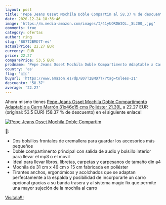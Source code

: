 ```yaml
---
layout: post
title: 'Pepe Jeans Osset Mochila Doble Compartim al 58.37 % de descuento'
date: 2020-12-24 18:36:46
image: 'https://m.media-amazon.com/images/I/41yUOROW3QL._SL200_.jpg'
comments: true
category: ofertas
author: ring
slug: 'B07T2BMD7T-es'
actualPrice: 22.27 EUR
currency: EUR
price: 22.27
comparePrice: 53.5 EUR
prodname: 'Pepe Jeans Osset Mochila Doble Compartimento Adaptable a Carro Marrón 31x46x15 cms Poliéster 21.39L'
country: 'es'
flag: '🇪🇸'
buyurl: 'https://www.amazon.es/dp/B07T2BMD7T/?tag=tolees-21'
descuento: '58.37'
average: '22.27'
---
```


Ahora mismo tienes [Pepe Jeans Osset Mochila Doble Compartimento Adaptable a Carro Marrón 31x46x15 cms Poliéster 21.39L](https://www.amazon.es/dp/B07T2BMD7T/?tag=tolees-21) a 22.27 EUR (original: 53.5 EUR) (58.37 %  de descuento) en el siguiente enlace!

[![Pepe Jeans Osset Mochila Doble Compartim](https://m.media-amazon.com/images/I/41yUOROW3QL._SL200_.jpg)](https://www.amazon.es/dp/B07T2BMD7T/?tag=tolees-21)

🔎:

- Dos bolsillos frontales de cremallera para guardar los accesorios más pequeños
- Doble compartimento principal con salida de audio y bolsillo interior para llevar el mp3 o el móvil
- Ideal para llevar libros, libretas, carpetas y carpesanos de tamaño din a4
- Mochila de 31 cm x 46 cm x 15 cm fabricada en poliéster
- Tirantes anchos, ergonómicos y acolchados que se adaptan perfectamente a la espalda y posibilidad de incorporarle un carro opcional gracias a su banda trasera y al sistema magic fix que permite una mayor sujeción de la mochila al carro

[Visítala!!!](https://www.amazon.es/dp/B07T2BMD7T/?tag=tolees-21)

